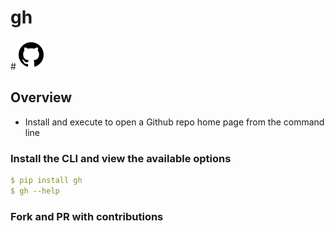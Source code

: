 # gh
#![](https://github.com/Automattic/social-logos/blob/master/svg-min/github.svg)

## Overview
* Install and execute to open a Github repo home page from the command line

### Install the CLI and view the available options
```yaml
$ pip install gh
$ gh --help
```

### Fork and PR with contributions
